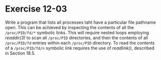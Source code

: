 # Exercise 12-03

Write a program that lists all processes taht have a particular file pathname open.
This can be achieved by inspecting the contents of all the `/proc/PID/fd/*` symbolic
links. This will require nested loops employing *readdir(3)* to scan all `/proc/PID`
directories, and then the contents of all `/proc/PID/fd` entries within each `/proc/PID`
directory. To read the contents of a `/proc/PID/fd/n` symbolic link requires the use of
*readlink()*, described in Section 18.5.
